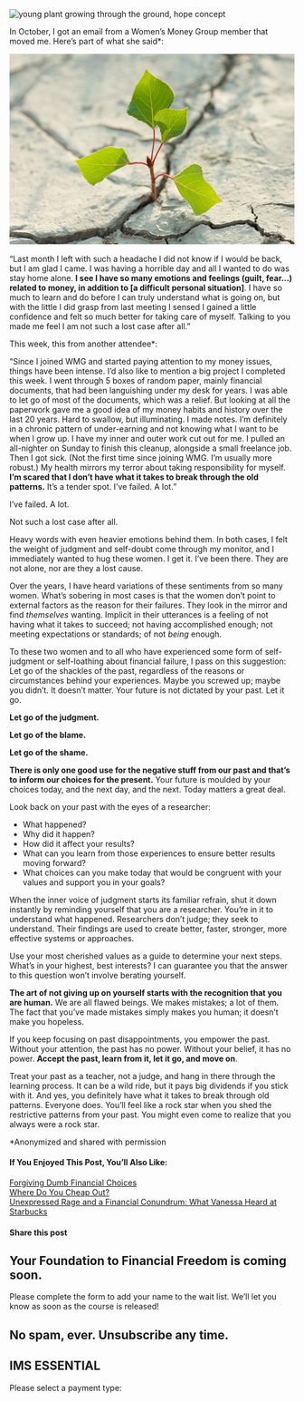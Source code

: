 ![young plant growing through the ground, hope concept](https://yourfinanciallaunchpad.com/wp-content/uploads/elementor/thumbs/iStock-493770526-for-blog-post-qdc6cpthe1jg09nepcheyd0ymqwyqy89x64timb4aw.jpg "young plant growing through the ground")

In October, I got an email from a Women’s Money Group member that moved me. Here’s part of what she said\*:

![young plant growing through crack in ground](attachments/iStock-493770526-for-blog-post.jpg)

“Last month I left with such a headache I did not know if I would be back, but I am glad I came. I was having a horrible day and all I wanted to do was stay home alone. **I see I have so many emotions and feelings (guilt, fear…) related to money, in addition to \[a difficult personal situation\]**. I have so much to learn and do before I can truly understand what is going on, but with the little I did grasp from last meeting I sensed I gained a little confidence and felt so much better for taking care of myself. Talking to you made me feel I am not such a lost case after all.”

This week, this from another attendee\*:

“Since I joined WMG and started paying attention to my money issues, things have been intense. I’d also like to mention a big project I completed this week. I went through 5 boxes of random paper, mainly financial documents, that had been languishing under my desk for years. I was able to let go of most of the documents, which was a relief. But looking at all the paperwork gave me a good idea of my money habits and history over the last 20 years. Hard to swallow, but illuminating. I made notes. I’m definitely in a chronic pattern of under-earning and not knowing what I want to be when I grow up. I have my inner and outer work cut out for me. I pulled an all-nighter on Sunday to finish this cleanup, alongside a small freelance job. Then I got sick. (Not the first time since joining WMG. I’m usually more robust.) My health mirrors my terror about taking responsibility for myself. **I’m scared that I don’t have what it takes to break through the old patterns.** It’s a tender spot. I’ve failed. A lot.”

I’ve failed. A lot.

Not such a lost case after all.

Heavy words with even heavier emotions behind them. In both cases, I felt the weight of judgment and self-doubt come through my monitor, and I immediately wanted to hug these women. I get it. I’ve been there. They are not alone, nor are they a lost cause.

Over the years, I have heard variations of these sentiments from so many women. What’s sobering in most cases is that the women don’t point to external factors as the reason for their failures. They look in the mirror and find *themselves* wanting. Implicit in their utterances is a feeling of not having what it takes to succeed; not having accomplished enough; not meeting expectations or standards; of not *being* enough.

To these two women and to all who have experienced some form of self-judgment or self-loathing about financial failure, I pass on this suggestion: Let go of the shackles of the past, regardless of the reasons or circumstances behind your experiences. Maybe you screwed up; maybe you didn’t. It doesn’t matter. Your future is not dictated by your past. Let it go.

**Let go of the judgment.**

**Let go of the blame.**

**Let go of the shame.**

**There is only one good use for the negative stuff from our past and that’s to inform our choices for the present.** Your future is moulded by your choices today, and the next day, and the next. Today matters a great deal.

Look back on your past with the eyes of a researcher:

- What happened?
- Why did it happen?
- How did it affect your results?
- What can you learn from those experiences to ensure better results moving forward?
- What choices can you make today that would be congruent with your values and support you in your goals?

When the inner voice of judgment starts its familiar refrain, shut it down instantly by reminding yourself that you are a researcher. You’re in it to understand what happened. Researchers don’t judge; they seek to understand. Their findings are used to create better, faster, stronger, more effective systems or approaches.

Use your most cherished values as a guide to determine your next steps. What’s in your highest, best interests? I can guarantee you that the answer to this question won’t involve berating yourself.

**The art of not giving up on yourself starts with the recognition that you are human.** We are all flawed beings. We makes mistakes; a lot of them. The fact that you’ve made mistakes simply makes you human; it doesn’t make you hopeless.

If you keep focusing on past disappointments, you empower the past. Without your attention, the past has no power. Without your belief, it has no power. **Accept the past, learn from it, let it go, and move on**.

Treat your past as a teacher, not a judge, and hang in there through the learning process. It can be a wild ride, but it pays big dividends if you stick with it. And yes, you definitely have what it takes to break through old patterns. Everyone does. You’ll feel like a rock star when you shed the restrictive patterns from your past. You might even come to realize that you always were a rock star.

\*Anonymized and shared with permission

#### If You Enjoyed This Post, You’ll Also Like:

[Forgiving Dumb Financial Choices](https://yflmainprod.wpengine.com/2018/08/forgiving-dumb-financial-choices/)  
[Where Do You Cheap Out?](https://yflmainprod.wpengine.com/2018/03/where-do-you-cheap-out/)  
[Unexpressed Rage and a Financial Conundrum: What Vanessa Heard at Starbucks](https://yflmainprod.wpengine.com/2018/08/unexpressed-rage-and-a-financial-conundrum-what-vanessa-heard-at-starbucks/)

#### Share this post

## Your Foundation to Financial Freedom is coming soon.

Please complete the form to add your name to the wait list. We’ll let you know as soon as the course is released!

## No spam, ever. Unsubscribe any time.

## IMS ESSENTIAL

Please select a payment type:
